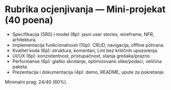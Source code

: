 # Rubrika ocjenjivanja — Mini-projekat (40 poena)

- Specifikacija (SRS) i model (8p): jasni user stories, wireframe, NFR, arhitektura.
- Implementacija funkcionalnosti (10p): CRUD, navigacija, offline pohrana.
- Kvalitet koda (6p): struktura, komentari, Lint bez kritičnih upozorenja.
- UI/UX (6p): konzistentnost, pristupačnost, stanja grešaka/prazno.
- Performanse (6p): glatko skrolanje, optimizovane slike/podaci, veličina paketa.
- Prezentacija i dokumentacija (4p): demo, README, upute za pokretanje.

Minimalni prag: 24/40 (60%). 
